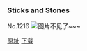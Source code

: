 ### Sticks and Stones
No.1216
![图片不见了~~~](https://imgs.xkcd.com/comics/sticks_and_stones.png)

[原址](https://xkcd.com//1216) [下载](https://imgs.xkcd.com/comics/sticks_and_stones.png)

